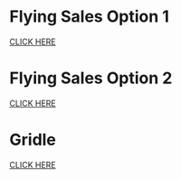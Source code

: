 # Flying Sales Option 1
[CLICK HERE](https://james-soderberg.github.io/flyingsales/index.html)

# Flying Sales Option 2
[CLICK HERE](https://james-soderberg.github.io/flyingsales/modern/index.html)

# Gridle
[CLICK HERE](https://james-soderberg.github.io/app/index.html)
